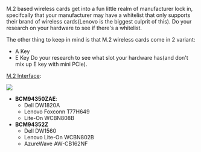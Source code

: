 M.2 based wireless cards get into a fun little realm of manufacturer lock in, specifcally that your manufacturer may have a whitelist that only supports their brand of wireless cards(Lenovo is the biggest culprit of this). Do your research on your hardware to see if there's a whitelist.

The other thing to keep in mind is that M.2 wireless cards come in 2 variant:
* A Key
* E Key
Do your research to see what slot your hardware has(and don't mix up E key with mini PCIe).

[M.2 Interface](https://www.delock.de/infothek/M.2/M.2_e.html):



![](https://i.imgur.com/jBP1D3t.jpg)




* **BCM94350ZAE**:
   * Dell DW1820A
   * Lenovo Foxconn T77H649
   * Lite-On WCBN808B
* **BCM94352Z**
   * Dell DW1560
   * Lenovo Lite-On WCBN802B
   * AzureWave AW-CB162NF




